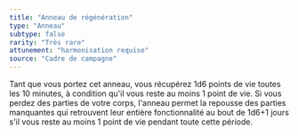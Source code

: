 ```yaml
---
title: "Anneau de régénération"
type: "Anneau"
subtype: false
rarity: "Très rare"
attunement: "harmonisation requise"
source: "Cadre de campagne"
---
```

Tant que vous portez cet anneau, vous récupérez 1d6 points de vie toutes les 10 minutes, à condition qu'il vous reste au moins 1 point de vie. Si vous perdez des parties de votre corps, l'anneau permet la repousse des parties manquantes qui retrouvent leur entière fonctionnalité au bout de 1d6+1 jours s'il vous reste au moins 1 point de vie pendant toute cette période.
